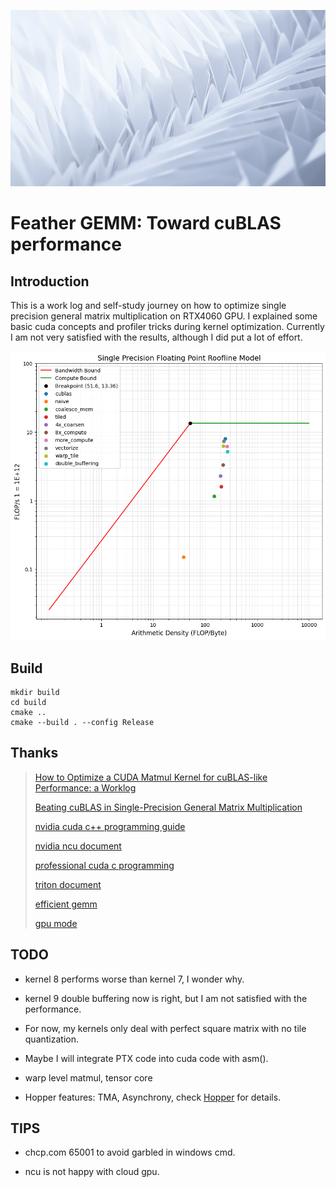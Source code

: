 ![logo](logo.png)

# Feather GEMM: Toward cuBLAS performance

## Introduction

This is a work log and self-study journey on how to optimize single precision general matrix multiplication on RTX4060 GPU.
I explained some basic cuda concepts and profiler tricks during kernel optimization.
Currently I am not very satisfied with the results, although I did put a lot of effort.

![roofline_model](/docs/profile_result/RTX4060/MNK=2048/roofline_model.png)

## Build

```
mkdir build
cd build
cmake ..
cmake --build . --config Release
```

## Thanks

> [How to Optimize a CUDA Matmul Kernel for cuBLAS-like Performance: a Worklog](https://siboehm.com/articles/22/CUDA-MMM)
>
> [Beating cuBLAS in Single-Precision General Matrix Multiplication](https://salykova.github.io/sgemm-gpu)
>
> [nvidia cuda c++ programming guide](https://docs.nvidia.com/cuda/cuda-c-programming-guide/contents.html)
>
> [nvidia ncu document](https://docs.nvidia.com/nsight-compute/index.html)
>
> [professional cuda c programming](https://www.amazon.com/Professional-CUDA-Programming-John-Cheng/dp/1118739329)
>
> [triton document](https://triton-lang.org/main/index.html)
>
> [efficient gemm](https://github.com/NVIDIA/cutlass/blob/main/media/docs/efficient_gemm.md)
>
> [gpu mode](https://www.youtube.com/@GPUMODE)

## TODO

- kernel 8 performs worse than kernel 7, I wonder why.

- kernel 9 double buffering now is right, but I am not satisfied with the performance.

- For now, my kernels only deal with perfect square matrix with no tile quantization.

- Maybe I will integrate PTX code into cuda code with asm().

- warp level matmul, tensor core

- Hopper features: TMA, Asynchrony, check [Hopper](https://developer.nvidia.com/blog/nvidia-hopper-architecture-in-depth/) for details.


## TIPS 
- chcp.com 65001 to avoid garbled in windows cmd.

- ncu is not happy with cloud gpu.